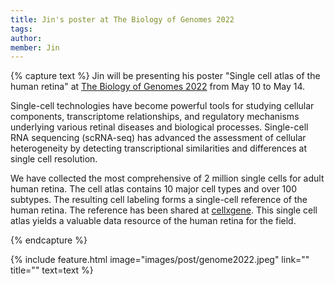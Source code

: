 ```yaml
---
title: Jin's poster at The Biology of Genomes 2022
tags:
author: 
member: Jin
---
```


{% capture text %} Jin will be presenting his poster "Single cell atlas of the human retina" at [The Biology of Genomes 2022](https://meetings.cshl.edu/abstracts.aspx?meet=GENOME&year=22) from May 10 to May 14.

Single-cell technologies have become powerful tools for studying cellular components, transcriptome relationships, and regulatory mechanisms underlying various retinal diseases and biological processes. Single-cell RNA sequencing (scRNA-seq) has advanced the assessment of cellular heterogeneity by detecting transcriptional similarities and differences at single cell resolution. 

We have collected the most comprehensive of 2 million single cells for adult human retina. The cell atlas contains 10 major cell types and over 100 subtypes. The resulting cell labeling forms a single-cell reference of the human retina. The reference has been shared at [cellxgene](https://cellxgene.cziscience.com/collections/af893e86-8e9f-41f1-a474-ef05359b1fb7). This single cell atlas yields a valuable data resource of the human retina for the field.

{% endcapture %}

{% include feature.html image="images/post/genome2022.jpeg" link="" title="" text=text %}
